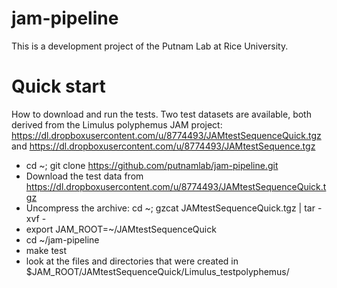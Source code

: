 jam-pipeline
============

This is a development project of the Putnam Lab at Rice University.


Quick start
=================

How to download and run the tests.  Two test datasets are available, both derived from the Limulus polyphemus JAM project:  
https://dl.dropboxusercontent.com/u/8774493/JAMtestSequenceQuick.tgz and https://dl.dropboxusercontent.com/u/8774493/JAMtestSequence.tgz
	
  - cd ~; git clone https://github.com/putnamlab/jam-pipeline.git
  - Download the test data from https://dl.dropboxusercontent.com/u/8774493/JAMtestSequenceQuick.tgz 
  - Uncompress the archive:  cd ~;  gzcat JAMtestSequenceQuick.tgz | tar -xvf -
  - export JAM_ROOT=~/JAMtestSequenceQuick
  - cd ~/jam-pipeline
  - make test
  - look at the files and directories that were created in $JAM_ROOT/JAMtestSequenceQuick/Limulus_testpolyphemus/




